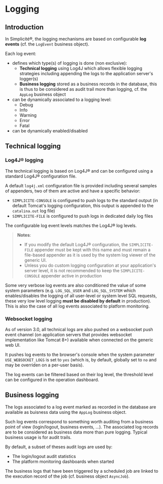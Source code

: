 Logging
========

Introduction
------------

In Simplicit&eacute;&reg;, the logging mechanisms are based on configurable **log events** (cf. the `LogEvent` business object).

Each log event:

* defines which type(s) of logging is done (non exclusive):
	- **Technical logging** using Log4J which allows flexible logging strategies including appending the logs to the application server's logger(s)
	- **Business logging** stored as a business records in the database, this is thus to be considered as audit trail more than logging, cf. the `AppLog` business object
* can be dynamically associated to a logging level:
	- Debug
	- Info
	- Warning
	- Error
	- Fatal
* can be dynamically enabled/disabled

Technical logging
-----------------

### Log4J&reg; logging

The technical logging is based on Log4J&reg; and can be configured using a standard Log4J&reg; configuration file.

A default `log4j.xml` configuration file is provided including several samples of appenders, two of them are active and have a specific behavior:

* `SIMPLICITE-CONSOLE` is configured to push logs to the standard output (in default Tomcat's logging configuration, this output is appended to the `catalina.out` log file)
* `SIMPLICITE-FILE` is configured to push logs in dedicated daily log files

The configurable log event levels matches the Log4J&reg; log levels.

> **Notes**:
>
> * If you modify the default Log4J&reg; configuration, the `SIMPLICITE-FILE` appender must be kept with this name and
>   must remain a file-based appender as it is used by the system log viewer of the generic UI.
> * Unless you do custom logging configuration at your application's server level, it is not recommended to keep the
>  `SIMPLICITE-CONSOLE` appender active in production

Some very verbose log events are also conditioned the value of some system parameters (e.g. `LOG_SQL_USER` and `LOG_SQL_SYSTEM`
which enables/disables the logging of all user-level or system level SQL requests, these very low level logging **must be disabled by default**
in production). This is also the case of all log events associated to platform monitoring.

### Websocket logging

As of version 3.0, all technical logs are also pushed on a websocket push event channel
(on application servers that provides websocket implementation like Tomcat 8+) available when connected on the generic web UI.

It pushes log events to the browser's console when the system parameter `USE_WEBSOCKET_LOGS` is set to `yes` (which is, by
default, globally set to `no` and may be overriden on a per-user basis).

The log events can be filtered based on their log level, the threshold level can be configured in the operation dashboard.

Business logging
----------------

The logs associated to a log event marked as recorded in the database are available as buisness data using the `AppLog` business object.

Such log events correspond to something worth auditing from a business point of view (login/logout, business events, ...). The associated log records
are to be considered as business data more than pure logging. Typical business usage is for audit trails.

By default, a subset of theses audit logs are used by:

* The login/logout audit statistics
* The platform monitoring dashboards when started

The business logs that have been triggered by a scheduled job are linked to the execution record of the job (cf. business object `AsyncJob`).